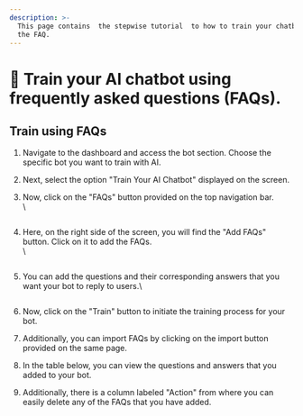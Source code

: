```yaml
---
description: >-
  This page contains  the stepwise tutorial  to how to train your chatbot using
  the FAQ.
---
```


# 📖 Train your AI chatbot using frequently asked questions (FAQs).

## Train using FAQs

1. Navigate to the dashboard and access the bot section. Choose the specific bot you want to train with AI.
2. Next, select the option "Train Your AI Chatbot" displayed on the screen.
3.  Now, click on the "FAQs" button provided on the top navigation bar.\
    \


    <figure><img src="../../../../.gitbook/assets/1 – 50.png" alt=""><figcaption></figcaption></figure>
4.  Here, on the right side of the screen, you will find the "Add FAQs" button. Click on it to add the FAQs.\
    \


    <figure><img src="../../../../.gitbook/assets/1 – 51.png" alt=""><figcaption></figcaption></figure>
5.  You can add the questions and their corresponding answers that you want your bot to reply to users.\


    <figure><img src="../../../../.gitbook/assets/1 – 52.png" alt=""><figcaption></figcaption></figure>
6. Now, click on the "Train" button to initiate the training process for your bot.
7. Additionally, you can import FAQs by clicking on the import button provided on the same page.
8. In the table below, you can view the questions and answers that you added to your bot.
9. Additionally, there is a column labeled "Action" from where you can easily delete any of the FAQs that you have added.
